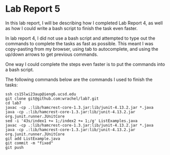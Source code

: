 # Lab Report 5

In this lab report, I will be describing how I completed Lab Report 4, as well as how I could write a bash script to finish the task even faster.

In lab report 4, I did not use a bash script and attempted to type out the commands to complete 
the tasks as fast as possible. This meant I was copy-pasting from my browser, using tab to autocomplete, and using the up/down arrows to get previous commands. 

One way I could complete the steps even faster is to put the commands into a bash script.

The following commands below are the commands I used to finish the tasks:
```
ssh cs15lwi23aup@ieng6.ucsd.edu
git clone git@github.com:wrachel/lab7.git
cd lab7
javac -cp .:lib/hamcrest-core-1.3.jar:lib/junit-4.13.2.jar *.java
java -cp .:lib/hamcrest-core-1.3.jar:lib/junit-4.13.2.jar org.junit.runner.JUnitCore
sed -i '43s/index1 += 1;/index2 += 1;/g' ListExamples.java
javac -cp .:lib/hamcrest-core-1.3.jar:lib/junit-4.13.2.jar *.java
java -cp .:lib/hamcrest-core-1.3.jar:lib/junit-4.13.2.jar org.junit.runner.JUnitCore
git add ListExample.java
git commit -m "fixed"
git push
```
